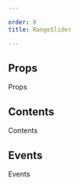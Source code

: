 ```yaml
---

order: 0
title: RangeSlider

---
```

 
## Props
 
Props
 
## Contents
 
Contents
 
## Events
 
Events
 

